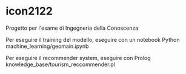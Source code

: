 # icon2122
Progetto per l'esame di Ingegneria della Conoscenza

Per eseguire il training del modello, eseguire con un notebook Python machine_learning/geomain.ipynb

Per eseguire il recommender system, eseguire con Prolog knowledge_base/tourism_reccommender.pl

